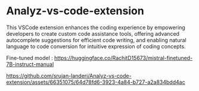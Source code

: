# Analyz-vs-code-extension
This VSCode extension enhances the coding experience by empowering developers to create custom code assistance tools, offering advanced autocomplete suggestions for efficient code writing, and enabling natural language to code conversion for intuitive expression of coding concepts.


Fine-tuned model : https://huggingface.co/RachitD15673/mistral-finetuned-7B-instruct-manual



https://github.com/srujan-landeri/Analyz-vs-code-extension/assets/66351075/64d78fd6-3923-4a84-b727-a2a834bdd4ac

